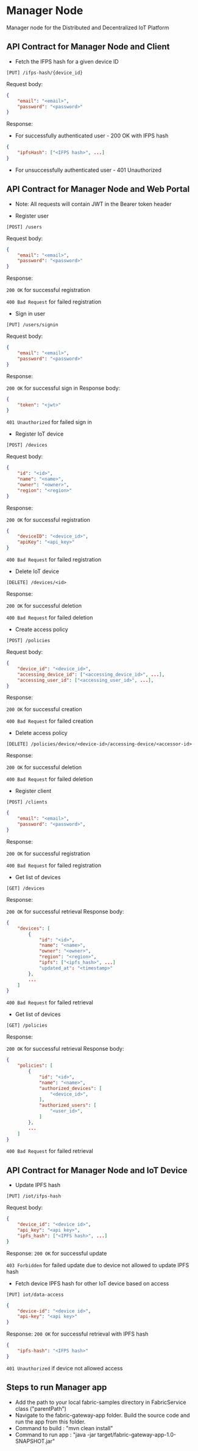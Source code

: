 # Manager Node
Manager node for the Distributed and Decentralized IoT Platform

## API Contract for Manager Node and Client

- Fetch the IFPS hash for a given device ID

`[PUT] /ifps-hash/{device_id}`

Request body:
```json
{
    "email": "<email>",
    "password": "<password>"
}
```

Response:
- For successfully authenticated user - 200 OK with IFPS hash
```json
{
    "ipfsHash": ["<IFPS hash>", ...]
}
```

- For unsuccessfully authenticated user - 401 Unauthorized

## API Contract for Manager Node and Web Portal

- Note: All requests will contain JWT in the Bearer token header

- Register user

`[POST] /users`

Request body:
```json
{
    "email": "<email>",
    "password": "<password>"
}
```

Response:

`200 OK` for successful registration

`400 Bad Request` for failed registration

- Sign in user

`[PUT] /users/signin`

Request body:
```json
{
    "email": "<email>",
    "password": "<password>"
}
```

Response:

`200 OK` for successful sign in
Response body:
```json
{
    "token": "<jwt>"
}
```

`401 Unauthorized` for failed sign in

- Register IoT device

`[POST] /devices`

Request body:
```json
{
    "id": "<id>",
    "name": "<name>",
    "owner": "<owner>",
    "region": "<region>"
}
```

Response:

`200 OK` for successful registration
```json
{
    "deviceID": "<device_id>",
    "apiKey": "<api_key>"
}
```

`400 Bad Request` for failed registration

- Delete IoT device

`[DELETE] /devices/<id>`

Response:

`200 OK` for successful deletion

`400 Bad Request` for failed deletion

- Create access policy

`[POST] /policies`

Request body:
```json
{
    "device_id": "<device_id>",
    "accessing_device_id": ["<accessing_device_id>", ...],
    "accessing_user_id": ["<accessing_user_id>", ...],
}
```

Response:

`200 OK` for successful creation

`400 Bad Request` for failed creation

- Delete access policy

`[DELETE] /policies/device/<device-id>/accessing-device/<accessor-id>`

Response:

`200 OK` for successful deletion

`400 Bad Request` for failed deletion

- Register client

`[POST] /clients`
```json
{
    "email": "<email>",
    "password": "<password>",
}
```

Response:

`200 OK` for successful registration

`400 Bad Request` for failed registration

- Get list of devices

`[GET] /devices`

Response:
    
`200 OK` for successful retrieval
Response body:
```json
{
    "devices": [
        {
            "id": "<id>",
            "name": "<name>",
            "owner": "<owner>",
            "region": "<region>",
            "ipfs": ["<ipfs_hash>", ...]
            "updated_at": "<timestamp>"
        },
        ...
    ]
}
```

`400 Bad Request` for failed retrieval

- Get list of devices

`[GET] /policies`

Response:
    
`200 OK` for successful retrieval
Response body:
```json
{
    "policies": [
        {
            "id": "<id>",
            "name": "<name>",
            "authorized_devices": [
                "<device_id>",
            ],
            "authorized_users": [
                "<user_id>",
            ]
        },
        ...
    ]
}
```

`400 Bad Request` for failed retrieval

## API Contract for Manager Node and IoT Device

- Update IPFS hash

`[PUT] /iot/ifps-hash`

Request body:
```json
{
    "device_id": "<device id>",
    "api_key": "<api key>",
    "ipfs_hash": ["<IPFS hash>", ...]
}
```

Response:
`200 OK` for successful update

`403 Forbidden` for failed update due to device not allowed to update IPFS hash

- Fetch device IPFS hash for other IoT device based on access

`[PUT] iot/data-access`
```json
{
    "device-id": "<device id>",
    "api-key": "<api key>"
}
```

Response:
`200 OK` for successful retrieval with IPFS hash
```json
{
    "ipfs-hash": "<IFPS hash>"
}
```

`401 Unauthorized` if device not allowed access


## Steps to run Manager app

- Add the path to your local fabric-samples directory in FabricService class ("parentPath")
- Navigate to the fabric-gateway-app folder. Build the source code and run the app from this folder.
- Command to build : "mvn clean install"
- Command to run app : "java -jar target/fabric-gateway-app-1.0-SNAPSHOT.jar"
